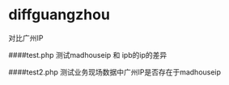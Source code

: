 # diffguangzhou
对比广州IP

####test.php
测试madhouseip 和 ipb的ip的差异

####test2.php
测试业务现场数据中广州IP是否存在于madhouseip

